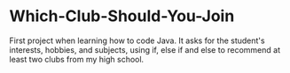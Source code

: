 # Which-Club-Should-You-Join
First project when learning how to code Java. It asks for the student's interests, hobbies, and subjects, using if, else if and else to recommend at least two clubs from my high school.

